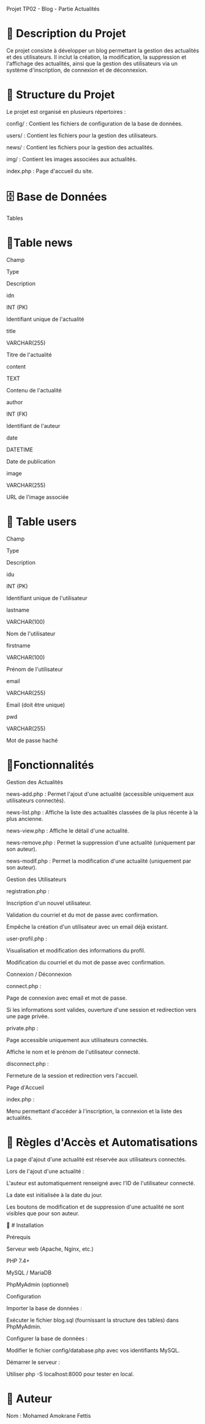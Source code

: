 Projet TP02 - Blog - Partie Actualités

# 📌  Description du Projet

Ce projet consiste à développer un blog permettant la gestion des actualités et des utilisateurs. Il inclut la création, la modification, la suppression et l'affichage des actualités, ainsi que la gestion des utilisateurs via un système d'inscription, de connexion et de déconnexion.

# 📁  Structure du Projet

Le projet est organisé en plusieurs répertoires :

config/ : Contient les fichiers de configuration de la base de données.

users/ : Contient les fichiers pour la gestion des utilisateurs.

news/ : Contient les fichiers pour la gestion des actualités.

img/ : Contient les images associées aux actualités.

index.php : Page d'accueil du site.

# 🗄️  Base de Données

Tables

# 📌Table news

Champ

Type

Description

idn

INT (PK)

Identifiant unique de l'actualité

title

VARCHAR(255)

Titre de l'actualité

content

TEXT

Contenu de l'actualité

author

INT (FK)

Identifiant de l'auteur

date

DATETIME

Date de publication

image

VARCHAR(255)

URL de l'image associée

# 📌 Table users

Champ

Type

Description

idu

INT (PK)

Identifiant unique de l'utilisateur

lastname

VARCHAR(100)

Nom de l'utilisateur

firstname

VARCHAR(100)

Prénom de l'utilisateur

email

VARCHAR(255)

Email (doit être unique)

pwd

VARCHAR(255)

Mot de passe haché

# 🔧Fonctionnalités

Gestion des Actualités

news-add.php : Permet l'ajout d'une actualité (accessible uniquement aux utilisateurs connectés).

news-list.php : Affiche la liste des actualités classées de la plus récente à la plus ancienne.

news-view.php : Affiche le détail d'une actualité.

news-remove.php : Permet la suppression d'une actualité (uniquement par son auteur).

news-modif.php : Permet la modification d'une actualité (uniquement par son auteur).

Gestion des Utilisateurs

registration.php :

Inscription d'un nouvel utilisateur.

Validation du courriel et du mot de passe avec confirmation.

Empêche la création d'un utilisateur avec un email déjà existant.

user-profil.php :

Visualisation et modification des informations du profil.

Modification du courriel et du mot de passe avec confirmation.

Connexion / Déconnexion

connect.php :

Page de connexion avec email et mot de passe.

Si les informations sont valides, ouverture d'une session et redirection vers une page privée.

private.php :

Page accessible uniquement aux utilisateurs connectés.

Affiche le nom et le prénom de l'utilisateur connecté.

disconnect.php :

Fermeture de la session et redirection vers l'accueil.

Page d'Accueil

index.php :

Menu permettant d'accéder à l'inscription, la connexion et la liste des actualités.

# 🔑 Règles d'Accès et Automatisations

La page d'ajout d'une actualité est réservée aux utilisateurs connectés.

Lors de l'ajout d'une actualité :

L'auteur est automatiquement renseigné avec l'ID de l'utilisateur connecté.

La date est initialisée à la date du jour.

Les boutons de modification et de suppression d'une actualité ne sont visibles que pour son auteur.

🚀 # Installation

Prérequis

Serveur web (Apache, Nginx, etc.)

PHP 7.4+

MySQL / MariaDB

PhpMyAdmin (optionnel)

Configuration

Importer la base de données :

Exécuter le fichier blog.sql (fournissant la structure des tables) dans PhpMyAdmin.

Configurer la base de données :

Modifier le fichier config/database.php avec vos identifiants MySQL.

Démarrer le serveur :

Utiliser php -S localhost:8000 pour tester en local.

# 👤 Auteur

Nom : Mohamed Amokrane Fettis
